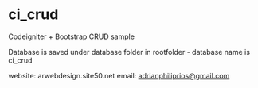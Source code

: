 # ci_crud
Codeigniter + Bootstrap CRUD sample

Database is saved under database folder in rootfolder - database name is ci_crud

website: arwebdesign.site50.net
email: adrianphiliprios@gmail.com
